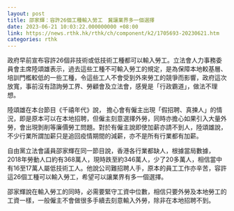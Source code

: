 ```yaml
---
layout: post
title: 邵家輝：容許26個工種輸入勞工　冀讓業界多一個選擇
date: 2023-06-21 10:03:22.000000000 +08:00
link: https://news.rthk.hk/rthk/ch/component/k2/1705693-20230621.htm
categories: rthk
---
```


政府早前宣布容許26個非技術或低技術工種都可以輸入勞工。立法會人力事務委員會主席陸頌雄表示，過去這些工種不可輸入勞工的規定，是為保障本地較基層、培訓門檻較低的一些工種，令這些工人不會受到外來勞工的競爭而影響，政府這次放寬，事前沒有諮詢勞工界、勞顧會及立法會，感覺是「行政霸道」，做法不理想。

陸頌雄在本台節目《千禧年代》說， 擔心會有僱主出現「假招聘、真揀人」的情況，即是原本可以在本地招聘，但僱主刻意選擇外勞，同時亦擔心如果引入大量外勞，會出現剝削等廉價勞工問題。對於有僱主說即使加薪亦請不到人，陸頌雄說，不少行業所謂加薪只是追回疫情期間的減薪，亦不是所有行業都有加薪。

自由黨立法會議員邵家輝在同一節目說，香港各行業都缺人，根據當局數據，2018年勞動人口約有368萬人，現時跌至約346萬人，少了20多萬人，相信當中有16至17萬人屬低技術工人。他說公司難招聘人手，原本的員工工作亦辛苦，容許這26個工種可以輸入勞工，希望可以讓業界有多一個選擇。

邵家輝說在輸入勞工的同時，必需要緊守工資中位數，相信只要外勞及本地勞工的工資一樣，一般僱主不會做很多手續去刻意輸入外勞，除非在本地招聘不到。
